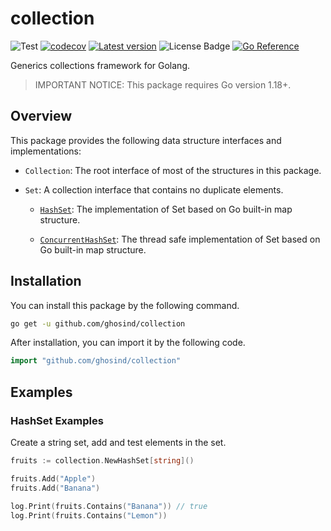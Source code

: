 # collection

![Test](https://github.com/ghosind/collection/workflows/collection/badge.svg)
[![codecov](https://codecov.io/gh/ghosind/collection/branch/main/graph/badge.svg)](https://codecov.io/gh/ghosind/collection)
[![Latest version](https://img.shields.io/github/v/release/ghosind/collection?include_prereleases)](https://github.com/ghosind/collection)
![License Badge](https://img.shields.io/github/license/ghosind/collection)
[![Go Reference](https://pkg.go.dev/badge/github.com/ghosind/collection.svg)](https://pkg.go.dev/github.com/ghosind/collection)

Generics collections framework for Golang.

> IMPORTANT NOTICE: This package requires Go version 1.18+.

## Overview

This package provides the following data structure interfaces and implementations:

- `Collection`: The root interface of most of the structures in this package.

- `Set`: A collection interface that contains no duplicate elements.

    - [`HashSet`](https://pkg.go.dev/github.com/ghosind/collection#HashSet): The implementation of Set based on Go built-in map structure.

    - [`ConcurrentHashSet`](https://pkg.go.dev/github.com/ghosind/collection#ConcurrentHashSet): The thread safe implementation of Set based on Go built-in map structure.

## Installation

You can install this package by the following command.

```sh
go get -u github.com/ghosind/collection
```

After installation, you can import it by the following code.

```go
import "github.com/ghosind/collection"
```

## Examples

### HashSet Examples

Create a string set, add and test elements in the set.

```go
fruits := collection.NewHashSet[string]()

fruits.Add("Apple")
fruits.Add("Banana")

log.Print(fruits.Contains("Banana")) // true
log.Print(fruits.Contains("Lemon"))
```
